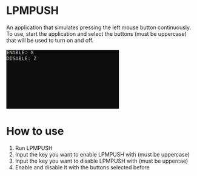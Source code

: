# LPMPUSH
An application that simulates pressing the left mouse button continuously. To use, start the application and select the buttons (must be uppercase) that will be used to turn on and off.<br/>
<br/>
<img src="LPMPUSH.png">

# How to use
1. Run LPMPUSH
2. Input the key you want to enable LPMPUSH with (must be uppercase)
3. Input the key you want to disable LPMPUSH with (must be uppercae)
4. Enable and disable it with the buttons selected before
